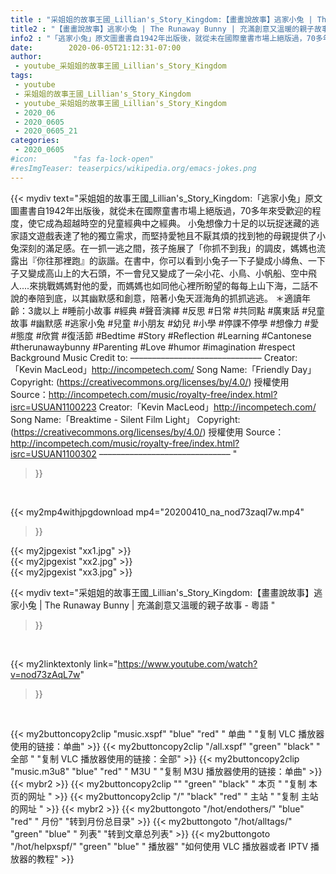 ```yaml
---
title : "采姐姐的故事王國_Lillian's_Story_Kingdom:【畫畫說故事】逃家小兔 | The Runaway Bunny | 充滿創意又溫暖的親子故事 - 粵語 "
title2 : "【畫畫說故事】逃家小兔 | The Runaway Bunny | 充滿創意又溫暖的親子故事 - 粵語 "
info2 : "「逃家小兔」原文圖畫書自1942年出版後，就從未在國際童書市場上絕版過，70多年來受歡迎的程度，使它成為超越時空的兒童經典中之經典。  小兔想像力十足的以玩捉迷藏的逃家語文遊戲表達了牠的獨立需求，而堅持愛牠且不厭其煩的找到牠的母親提供了小兔深刻的滿足感。在一抓一逃之間，孩子施展了「你抓不到我」的調皮，媽媽也流露出『你往那裡跑』的詼諧。在書中，你可以看到小兔子一下子變成小繜魚、一下子又變成高山上的大石頭，不一會兒又變成了一朵小花、小鳥、小帆船、空中飛人....來挑戰媽媽對他的愛，而媽媽也如同他心裡所盼望的每每上山下海，二話不說的奉陪到底，以其幽默感和創意，陪著小兔天涯海角的抓抓逃逃。  ＊適讀年齡：3歲以上  #睡前小故事 #經典 #聲音演繹 #反思 #日常 #共同點 #廣東話 #兒童故事 #幽默感 #逃家小兔 #兒童 #小朋友 #幼兒 #小學 #停課不停學 #想像力 #愛 #態度 #欣賞 #復活節 #Bedtime #Story #Reflection #Learning #Cantonese #therunawaybunny #Parenting #Love #humor #imagination #respect  Background Music Credit to: –––––––––––––––––––––––––––––– Creator:「Kevin MacLeod」http://incompetech.com/ Song Name:「Friendly Day」 Copyright: (https://creativecommons.org/licenses/by/4.0/) 授權使用 Source：http://incompetech.com/music/royalty-free/index.html?isrc=USUAN1100223  Creator:「Kevin MacLeod」http://incompetech.com/ Song Name:「Breaktime - Silent Film Light」 Copyright: (https://creativecommons.org/licenses/by/4.0/) 授權使用 Source：http://incompetech.com/music/royalty-free/index.html?isrc=USUAN1100302 –––––––––––––––––––––––––––––– "
date:        2020-06-05T21:12:31-07:00
author:
 - youtube_采姐姐的故事王國_Lillian's_Story_Kingdom
tags:
 - youtube
 - 采姐姐的故事王國_Lillian's_Story_Kingdom
 - youtube_采姐姐的故事王國_Lillian's_Story_Kingdom
 - 2020_06
 - 2020_0605
 - 2020_0605_21
categories:
 - 2020_0605
#icon:        "fas fa-lock-open"
#resImgTeaser: teaserpics/wikipedia.org/emacs-jokes.png
---
```


{{< mydiv text="采姐姐的故事王國_Lillian's_Story_Kingdom:「逃家小兔」原文圖畫書自1942年出版後，就從未在國際童書市場上絕版過，70多年來受歡迎的程度，使它成為超越時空的兒童經典中之經典。  小兔想像力十足的以玩捉迷藏的逃家語文遊戲表達了牠的獨立需求，而堅持愛牠且不厭其煩的找到牠的母親提供了小兔深刻的滿足感。在一抓一逃之間，孩子施展了「你抓不到我」的調皮，媽媽也流露出『你往那裡跑』的詼諧。在書中，你可以看到小兔子一下子變成小繜魚、一下子又變成高山上的大石頭，不一會兒又變成了一朵小花、小鳥、小帆船、空中飛人....來挑戰媽媽對他的愛，而媽媽也如同他心裡所盼望的每每上山下海，二話不說的奉陪到底，以其幽默感和創意，陪著小兔天涯海角的抓抓逃逃。  ＊適讀年齡：3歲以上  #睡前小故事 #經典 #聲音演繹 #反思 #日常 #共同點 #廣東話 #兒童故事 #幽默感 #逃家小兔 #兒童 #小朋友 #幼兒 #小學 #停課不停學 #想像力 #愛 #態度 #欣賞 #復活節 #Bedtime #Story #Reflection #Learning #Cantonese #therunawaybunny #Parenting #Love #humor #imagination #respect  Background Music Credit to: –––––––––––––––––––––––––––––– Creator:「Kevin MacLeod」http://incompetech.com/ Song Name:「Friendly Day」 Copyright: (https://creativecommons.org/licenses/by/4.0/) 授權使用 Source：http://incompetech.com/music/royalty-free/index.html?isrc=USUAN1100223  Creator:「Kevin MacLeod」http://incompetech.com/ Song Name:「Breaktime - Silent Film Light」 Copyright: (https://creativecommons.org/licenses/by/4.0/) 授權使用 Source：http://incompetech.com/music/royalty-free/index.html?isrc=USUAN1100302 –––––––––––––––––––––––––––––– "
>}}
<br>


{{< my2mp4withjpgdownload mp4="20200410_na_nod73zaql7w.mp4"
>}}

{{< my2jpgexist "xx1.jpg" >}}<br>
{{< my2jpgexist "xx2.jpg" >}}<br>
{{< my2jpgexist "xx3.jpg" >}}<br>



{{< mydiv text="采姐姐的故事王國_Lillian's_Story_Kingdom:【畫畫說故事】逃家小兔 | The Runaway Bunny | 充滿創意又溫暖的親子故事 - 粵語 "
>}}
<br>

{{< my2linktextonly link="https://www.youtube.com/watch?v=nod73zAqL7w"
>}}


<br>

{{< my2buttoncopy2clip "music.xspf"        "blue"   "red"    " 单曲 "  "复制 VLC 播放器使用的链接：单曲" >}} {{< my2buttoncopy2clip "/all.xspf"         "green"  "black"  " 全部 "  "复制 VLC 播放器使用的链接：全部" >}} {{< my2buttoncopy2clip "music.m3u8"        "blue"   "red"    " M3U  "    "复制 M3U 播放器使用的链接：单曲" >}} {{< mybr2 >}} {{< my2buttoncopy2clip ""                  "green"  "black"  " 本页 "    "复制 本页的网址 " >}} {{< my2buttoncopy2clip "/"                 "black"  "red"    " 主站 "    "复制 主站的网址 " >}} {{< mybr2 >}} {{< my2buttongoto      "/hot/endothers/"   "blue"   "red"    " 月份"   "转到月份总目录" >}} {{< my2buttongoto      "/hot/alltags/"     "green"  "blue"   " 列表"   "转到文章总列表" >}} {{< my2buttongoto      "/hot/helpxspf/"    "green"  "blue"   " 播放器" "如何使用 VLC 播放器或者 IPTV 播放器的教程" >}} 
